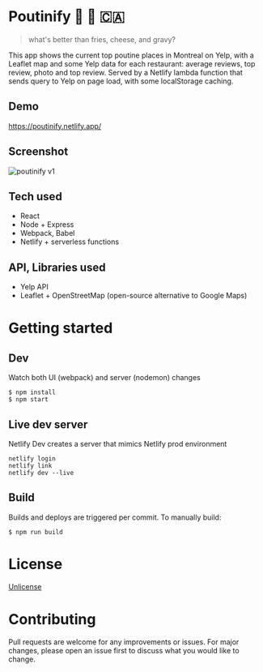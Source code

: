 # Poutinify 🍟 🧀 🇨🇦

> what's better than fries, cheese, and gravy?


 This app shows the current top poutine places in Montreal on Yelp, with a Leaflet map and some Yelp data for each restaurant: average reviews, top review, photo and top review. Served by a Netlify lambda function that sends query to Yelp on page load, with some localStorage caching.

## Demo

https://poutinify.netlify.app/

## Screenshot

![poutinify v1](https://res.cloudinary.com/dvfhgkkpe/image/upload/v1606081485/lennythedev/poutinify.png)


## Tech used

- React
- Node + Express
- Webpack, Babel
- Netlify + serverless functions

## API, Libraries used

- Yelp API
- Leaflet + OpenStreetMap (open-source alternative to Google Maps)

# Getting started
## Dev

Watch both UI (webpack) and server (nodemon) changes
```
$ npm install
$ npm start
```

## Live dev server

Netlify Dev creates a server that mimics Netlify prod environment

```
netlify login
netlify link
netlify dev --live
```

## Build

Builds and deploys are triggered per commit.
To manually build:

```
$ npm run build
```

# License

[Unlicense](https://choosealicense.com/licenses/unlicense/)

# Contributing

Pull requests are welcome for any improvements or issues. 
For major changes, please open an issue first to discuss what you would like to change.
